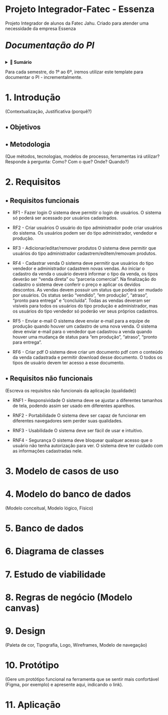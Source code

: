 # Projeto Integrador-Fatec - Essenza
Projeto Integrador de alunos da Fatec Jahu. Criado para atender uma necessidade da empresa Essenza

<p align="left" style="font-size:28px;"><strong><em>Documentação do PI</em></strong></p>

<details>
  <summary><strong>📑 Sumário</strong></summary>

- [1. Introdução](#1-introdução)
  - [Objetivos](#-objetivos)
  - [Metodologia](#-metodologia)
- [2. Requisitos](#2-requisitos)
  - [Requisitos funcionais](#-requisitos-funcionais)
  - [Requisitos não funcionais](#-requisitos-não-funcionais)
- [3. Modelo de casos de uso](#3-modelo-de-casos-de-uso)
- [4. Modelo do banco de dados](#4-modelo-do-banco-de-dados)
- [5. Banco de dados](#5-banco-de-dados)
- [6. Diagrama de classes](#6-diagrama-de-classes)
- [7. Estudo de viabilidade](#7-estudo-de-viabilidade)
- [8. Regras de negócio (Modelo canvas)](#8-regras-de-negócio-modelo-canvas)
- [9. Design](#9-design)
- [10. Protótipo](#10-protótipo)
- [11. Aplicação](#11-aplicação)

</details>

Para cada semestre, do 1º ao 6º, iremos utilizar este template para documentar o PI - incrementalmente.

# 1. Introdução
(Contextualização, Justificativa (porquê?)

## • Objetivos

## • Metodologia
(Que métodos, tecnologias, modelos de processo, ferramentas irá utilizar?  
Responde à pergunta: Como? Com o que? Onde? Quando?)  

# 2. Requisitos

## • Requisitos funcionais

- RF1 - Fazer login
  O sistema deve permitir o login de usuários. 
  O sistema só poderá ser acessado por usuários cadastrados.

- RF2 - Criar usuários
  O usuário do tipo administrador pode criar usuários do sistema. Os usuários podem ser do tipo administrador, vendedor e produção.

- RF3 - Adicionar/editar/remover produtos
  O sistema deve permitir que usuários do tipo administrador cadastrem/editem/removam produtos.

- RF4 - Cadastrar venda
  O sistema deve permitir que usuários do tipo vendedor e administrador cadastrem novas vendas.
  Ao iniciar o cadastro da venda o usuário deverá informar o tipo da venda, os tipos deverão ser “venda direta” ou “parceria comercial”.
  Na finalização do cadastro o sistema deve conferir o preço e aplicar os devidos descontos.
  As vendas devem possuir um status que poderá ser mudado por usuários. Os status serão “vendido”, “em produção”, “atraso”, “pronto para entrega” e “concluída”.
  Todas as vendas deveram ser visíveis para todos os usuários do tipo produção e administrador, mas os usuários do tipo vendedor só poderão ver seus próprios cadastros.

- RF5 - Enviar e-mail
  O sistema deve enviar e-mail para a equipe de produção quando houver um cadastro de uma nova venda. O sistema deve enviar e-mail para o vendedor que cadastrou a venda quando houver uma mudança de status para “em produção”, “atraso”, “pronto para entrega”.

- RF6 - Criar pdf
  O sistema deve criar um documento pdf com o conteúdo da venda cadastrada e permitir download desse documento. O todos os tipos de usuário devem ter acesso a esse documento. 

## • Requisitos não funcionais
(Escreva os requisitos não funcionais da aplicação (qualidade))  
- RNF1 - Responsividade
  O sistema deve se ajustar a diferentes tamanhos de tela, podendo assim ser usado em diferentes aparelhos.
  
- RNF2 - Portabilidade
  O sistema deve ser capaz de funcionar em diferentes navegadores sem perder suas qualidades. 
  
- RNF3 - Usabilidade
  O sistema deve ser fácil de usar e intuitivo.
  
- RNF4 - Segurança
  O sistema deve bloquear qualquer acesso que o usuário não tenha autorização para ver. O sistema deve ter cuidado com as informações cadastradas nele. 
  
# 3. Modelo de casos de uso

# 4. Modelo do banco de dados
(Modelo conceitual, Modelo lógico, Físico)

# 5. Banco de dados

# 6. Diagrama de classes

# 7. Estudo de viabilidade

# 8. Regras de negócio (Modelo canvas)

# 9. Design
(Paleta de cor, Tipografia, Logo, Wireframes, Modelo de navegação)

# 10. Protótipo
(Gere um protótipo funcional na ferramenta que se sentir mais confortável (Figma, por exemplo) e apresente aqui, indicando o link).

# 11. Aplicação


